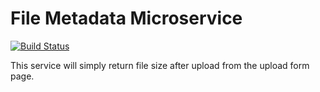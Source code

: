 # File Metadata Microservice 

[![Build Status](https://travis-ci.org/anonymint/file-meta-service.svg?branch=master)](https://travis-ci.org/anonymint/file-meta-service)

This service will simply return file size after upload from the upload form page.
